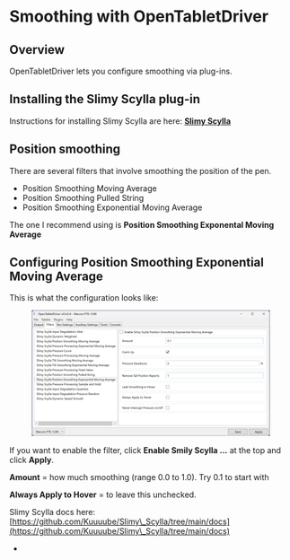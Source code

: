 # Smoothing with OpenTabletDriver

## Overview

OpenTabletDriver lets you configure smoothing via plug-ins.

## Installing the Slimy Scylla plug-in

Instructions for installing Slimy Scylla are here: [**Slimy Scylla**](opentabletdriver-smoothing-1.md)&#x20;

## Position smoothing&#x20;

There are several filters that involve smoothing the position of the pen.

* Position Smoothing Moving Average
* Position Smoothing Pulled String
* Position Smoothing Exponential Moving Average &#x20;

The one I recommend using is **Position Smoothing Exponental Moving Average**

## Configuring Position Smoothing Exponential Moving Average

This is what the configuration looks like:&#x20;

<figure><img src="../../../.gitbook/assets/image (266).png" alt=""><figcaption></figcaption></figure>

If you want to enable the filter, click **Enable Smily Scylla ...** at the top and click **Apply**.

**Amount** = how much smoothing (range 0.0 to 1.0). Try 0.1 to start with

**Always Apply to Hover** = to leave this unchecked.&#x20;

Slimy Scylla docs here: [https://github.com/Kuuuube/Slimy\_Scylla/tree/main/docs](https://github.com/Kuuuube/Slimy\_Scylla/tree/main/docs)



*

